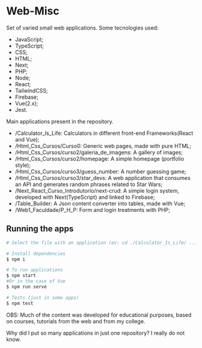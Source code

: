 # Web-Misc

Set of varied small web applications. Some tecnologies used:

* JavaScript;
* TypeScript;
* CSS;
* HTML;
* Next;
* PHP;
* Node;
* React;
* TailwindCSS;
* Firebase;
* Vue(2.x);
* Jest.

Main applications present in the repository.

* /Calculator_Is_Life: Calculators in different front-end Frameworks(React and Vue);
* /Html_Css_Cursos/Curso0: Generic web pages, made with pure HTML;
* /Html_Css_Cursos/curso2/galeria_de_imagens: A gallery of images;
* /Html_Css_Cursos/curso2/homepage: A simple homepage (portfolio style);
* /Html_Css_Cursos/curso3/guess_number: A number guessing game;
* /Html_Css_Cursos/curso3/star_devs: A web application that consumes an API and generates random phrases related to Star Wars;
* /Next_React_Curso_Introdutorio/next-crud: A simple login system, developed with Next(TypeScript) and linked to Firebase;
* /Table_Builder: A Json content converter into tables, made with Vue;
* /Web1_Faculdade/P_H_P: Form and login treatments with PHP;

## Running the apps

```bash
# Select the file with an application (ex: cd ./Calculator_Is_Life/ ...)

# Install dependencies
$ npm i

# To run applications
$ npm start
#Or in the case of Vue
$ npm run serve

# Tests (just in some apps)
$ npm test
```

OBS: Much of the content was developed for educational purposes, based on courses, tutorials from the web and from my college.

Why did I put so many applications in just one repository? I really do not know.
